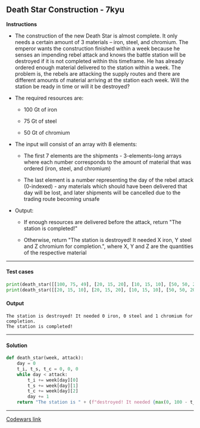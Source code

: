 ## Death Star Construction - 7kyu

**Instructions**

- The construction of the new Death Star is almost complete. It only needs a certain amount of 3 materials – iron, steel, and chromium. The emperor wants the construction finished within a week because he senses an impending rebel attack and knows the battle station will be destroyed if it is not completed within this timeframe. He has already ordered enough material delivered to the station within a week. The problem is, the rebels are attacking the supply routes and there are different amounts of material arriving at the station each week. Will the station be ready in time or will it be destroyed?

- The required resources are:

    - 100 Gt of iron

    - 75 Gt of steel

    - 50 Gt of chromium

- The input will consist of an array with 8 elements:

    - The first 7 elements are the shipments - 3-elements-long arrays where each number corresponds to the amount of material that was ordered (iron, steel, and chromium)

    - The last element is a number representing the day of the rebel attack (0-indexed) - any materials which should have been delivered that day will be lost, and later shipments will be cancelled due to the trading route becoming unsafe

- Output:

    - If enough resources are delivered before the attack, return "The station is completed!"

    - Otherwise, return "The station is destroyed! It needed X iron, Y steel and Z chromium for completion.", where X, Y and Z are the quantities of the respective material

---

#### Test cases

```python
print(death_star([[100, 75, 49], [20, 15, 20], [10, 15, 10], [50, 50, 20], [20, 15, 10], [20, 15, 10], [20, 15, 10]], 1))
print(death_star([[20, 15, 10], [20, 15, 20], [10, 15, 10], [50, 50, 20], [20, 15, 10], [20, 15, 10], [20, 15, 10]], 5))
```

#### Output
```
The station is destroyed! It needed 0 iron, 0 steel and 1 chromium for completion.
The station is completed!
```

---

#### Solution

```python
def death_star(week, attack):
    day = 0
    t_i, t_s, t_c = 0, 0, 0
    while day < attack:
        t_i += week[day][0]
        t_s += week[day][1]
        t_c += week[day][2]
        day += 1
    return "The station is " + (f"destroyed! It needed {max(0, 100 - t_i)} iron, {max(0, 75 - t_s)} steel and {max(0, 50 - t_c)} chromium for completion.", "completed!")[all([t_i >= 100, t_s >= 75, t_c >= 50])]
```

---


[Codewars link](https://www.codewars.com/kata/5a996f3d5084d73a7100040c)
